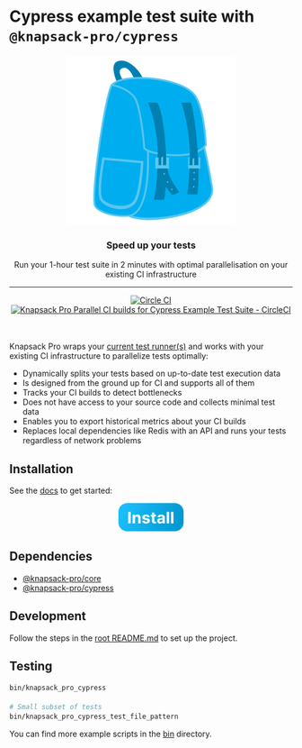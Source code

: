 # Cypress example test suite with `@knapsack-pro/cypress`

<p align="center">
  <a href="https://knapsackpro.com?utm_source=github&utm_medium=readme&utm_campaign=knapsack-pro-core&utm_content=hero_logo">
    <img alt="Knapsack Pro" src="./.github/assets/knapsack.png" width="300" height="300" style="max-width: 100%;" />
  </a>
</p>

<h3 align="center">Speed up your tests</h3>
<p align="center">Run your 1-hour test suite in 2 minutes with optimal parallelisation on your existing CI infrastructure</p>

---

<div align="center">
  <a href="https://circleci.com/gh/KnapsackPro/knapsack-pro-core-js">
    <img alt="Circle CI" src="https://circleci.com/gh/KnapsackPro/knapsack-pro-core-js.svg?style=svg" />
  </a>

  <a href="https://knapsackpro.com/dashboard/organizations/54/projects/2208/test_suites/3312/builds?utm_campaign=organization-id-54&utm_content=test-suite-id-3312&utm_medium=readme&utm_source=knapsack-pro-badge&utm_term=project-id-2208">
    <img alt="Knapsack Pro Parallel CI builds for Cypress Example Test Suite - CircleCI" src="https://img.shields.io/badge/Knapsack%20Pro-Parallel%20%2F%20Cypress%20Example%20Test%20Suite%20--%20CircleCI-%230074ff" />
  </a>
</div>

<br />
<br />

Knapsack Pro wraps your [current test runner(s)](https://docs.knapsackpro.com/) and works with your existing CI infrastructure to parallelize tests optimally:

- Dynamically splits your tests based on up-to-date test execution data
- Is designed from the ground up for CI and supports all of them
- Tracks your CI builds to detect bottlenecks
- Does not have access to your source code and collects minimal test data
- Enables you to export historical metrics about your CI builds
- Replaces local dependencies like Redis with an API and runs your tests regardless of network problems

## Installation

See the [docs](https://docs.knapsackpro.com/cypress/guide/) to get started:

<div align="center">
  <a href="https://docs.knapsackpro.com/cypress/guide/">
    <img alt="Install button" src="./.github/assets/install-button.png" width="116" height="50" />
  </a>
</div>

## Dependencies

- [@knapsack-pro/core](https://github.com/KnapsackPro/knapsack-pro-js/tree/main/packages/core)
- [@knapsack-pro/cypress](https://github.com/KnapsackPro/knapsack-pro-js/tree/main/packages/cypress)

## Development

Follow the steps in the [root README.md](https://github.com/KnapsackPro/knapsack-pro-js#contributing) to set up the project.

## Testing

```bash
bin/knapsack_pro_cypress

# Small subset of tests
bin/knapsack_pro_cypress_test_file_pattern
```

You can find more example scripts in the [bin](bin) directory.
